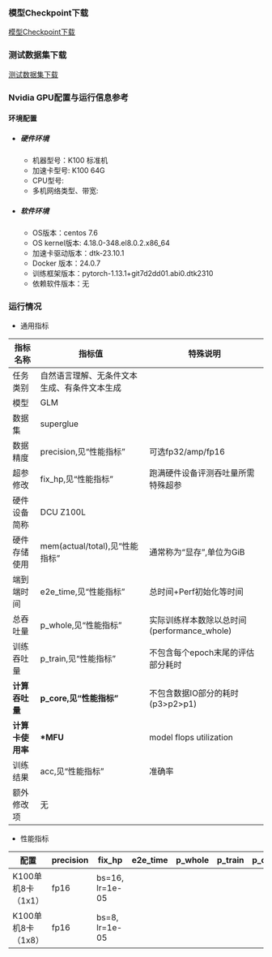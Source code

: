 ### 模型Checkpoint下载
[模型Checkpoint下载](../../benchmarks/glm/README.md#模型checkpoint)
### 测试数据集下载
[测试数据集下载](../../benchmarks/glm/README.md#数据集)

### Nvidia GPU配置与运行信息参考
#### 环境配置
- ##### 硬件环境
   - 机器型号：K100 标准机
   - 加速卡型号: K100 64G
   - CPU型号:
   - 多机网络类型、带宽:
- ##### 软件环境
   - OS版本：centos 7.6
   - OS kernel版本: 4.18.0-348.el8.0.2.x86_64
   - 加速卡驱动版本：dtk-23.10.1
   - Docker 版本：24.0.7
   - 训练框架版本：pytorch-1.13.1+git7d2dd01.abi0.dtk2310
   - 依赖软件版本：无


### 运行情况
* 通用指标

| 指标名称         | 指标值                                       | 特殊说明                                    |
| ---------------- | -------------------------------------------- | ------------------------------------------- |
| 任务类别         | 自然语言理解、无条件文本生成、有条件文本生成 |                                             |
| 模型             | GLM                                          |                                             |
| 数据集           | superglue                                    |                                             |
| 数据精度         | precision,见“性能指标”                       | 可选fp32/amp/fp16                           |
| 超参修改         | fix_hp,见“性能指标”                          | 跑满硬件设备评测吞吐量所需特殊超参          |
| 硬件设备简称     | DCU Z100L                                 |                                             |
| 硬件存储使用     | mem(actual/total),见“性能指标”               | 通常称为“显存”,单位为GiB                    |
| 端到端时间       | e2e_time,见“性能指标”                        | 总时间+Perf初始化等时间                     |
| 总吞吐量         | p_whole,见“性能指标”                         | 实际训练样本数除以总时间(performance_whole) |
| 训练吞吐量       | p_train,见“性能指标”                         | 不包含每个epoch末尾的评估部分耗时           |
| **计算吞吐量**   | **p_core,见“性能指标”**                      | 不包含数据IO部分的耗时(p3>p2>p1)            |
| **计算卡使用率** | **\*MFU**                                    | model flops utilization                     |
| 训练结果         | acc,见“性能指标”                             | 准确率                                      |
| 额外修改项       | 无                                           |                                             |

* 性能指标

| 配置                | precision | fix_hp          | e2e_time | p_whole | p_train | p_core | acc   | mem    | MFU   |
| ------------------ | --------- | ------------- | -------- | ------- | ------- | ------ | ----- | --------- | ----- |
| K100单机8卡（1x1）  | fp16     | bs=16, lr=1e-05  |    |    |     |   |       | 55.0/64.0 |   |
| K100单机8卡（1x8）  | fp16     | bs=8, lr=1e-05   |    |    |     |   | 0.804 | 29.4/64.0 |   |

